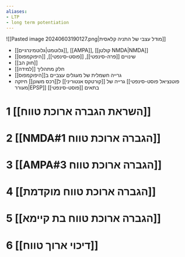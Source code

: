 ```yaml
---
aliases:
- LTP
- long term potentiation
---
```

![[Pasted image 20240603190127.png|מודל עצבי של התניה קלאסית]]
- [[גלוטמט|גלוטמינרגיים]], [[AMPA]], [[קולטן NMDA|NMDA]]
- שינויים [[פרה-סינפטי]], [[פוסט-סינפטי]], [[היפוקמפוס]]
- [[חוק הב]]
- חלק מתהליך [[למידה]]
- גרייה חשמלית של מעגלים עצביים ב[[היפוקמפוס]]
- גרייה של [[קורטקס אנטוריני]] ל[[רכס משונן]] חיזקה [[פוטנציאל פוסט-סינפטי מעורר|EPSP]] בתאים [[פוסט-סינפטי]]

# 1	[[השראת הגברה ארוכת טווח]]

# 2	[[NMDA#1 הגברה ארוכת טווח]]

# 3	[[AMPA#3 הגברה ארוכת טווח]]

# 4	[[הגברה ארוכת טווח מוקדמת]]


# 5	[[הגברה ארוכת טווח בת קיימא]]


# 6	[[דיכוי ארוך טווח]]



